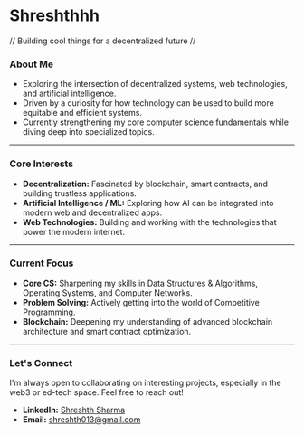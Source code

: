 # Shreshthhh


// Building cool things for a decentralized future //


###  About Me

* Exploring the intersection of decentralized systems, web technologies, and artificial intelligence.
* Driven by a curiosity for how technology can be used to build more equitable and efficient systems.
* Currently strengthening my core computer science fundamentals while diving deep into specialized topics.

---

###  Core Interests

* **Decentralization:** Fascinated by blockchain, smart contracts, and building trustless applications.
* **Artificial Intelligence / ML:** Exploring how AI can be integrated into modern web and decentralized apps.
* **Web Technologies:** Building and working with the technologies that power the modern internet.

---

###  Current Focus

* **Core CS:** Sharpening my skills in Data Structures & Algorithms, Operating Systems, and Computer Networks.
* **Problem Solving:** Actively getting into the world of Competitive Programming.
* **Blockchain:** Deepening my understanding of advanced blockchain architecture and smart contract optimization.

---

###  Let's Connect

I'm always open to collaborating on interesting projects, especially in the web3 or ed-tech space. Feel free to reach out!

* **LinkedIn:** [Shreshth Sharma](https://www.linkedin.com/in/shreshth-sharma-a76128280/)
* **Email:** [shreshth013@gmail.com](mailto:shreshth013@gmail.com)
